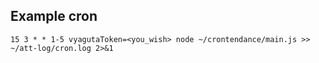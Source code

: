 ## Example cron

```shell
15 3 * * 1-5 vyagutaToken=<you_wish> node ~/crontendance/main.js >> ~/att-log/cron.log 2>&1
```

